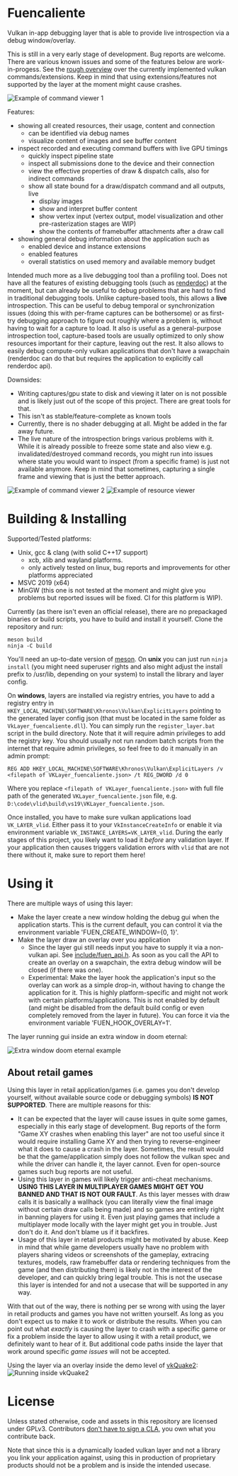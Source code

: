# Fuencaliente

Vulkan in-app debugging layer that is able to provide
live introspection via a debug window/overlay.

This is still in a very early stage of development. Bug reports are welcome.
There are various known issues and some of the features below are work-in-progess.
See the [rough overview](docs/features.md) over the currently implemented vulkan 
commands/extensions. Keep in mind that using extensions/features not supported
by the layer at the moment might cause crashes.

![Example of command viewer 1](docs/pics/sponza-ssao.png)

Features:

- showing all created resources, their usage, content and connection
	- can be identified via debug names
	- visualize content of images and see buffer content
- inspect recorded and executing command buffers with live GPU timings
	- quickly inspect pipeline state
	- inspect all submissions done to the device and their connection
	- view the effective properties of draw & dispatch calls, also for indirect commands
	- show all state bound for a draw/dispatch command and all outputs, live
		- display images
		- show and interpret buffer content
		- show vertex input (vertex output, model visualization and 
		  other pre-rasterization stages are WIP)
		- show the contents of framebuffer attachments after a draw call
- showing general debug information about the application such as
	- enabled device and instance extensions
	- enabled features
	- overall statistics on used memory and available memory budget

Intended much more as a live debugging tool than a profiling tool.
Does not have all the features of existing debugging tools (such as [renderdoc](https://github.com/baldurk/renderdoc))
at the moment, but can already be useful to debug problems that are
hard to find in traditional debugging tools.
Unlike capture-based tools, this allows a **live** introspection.
This can be useful to debug temporal or synchronization issues (doing this
with per-frame captures can be bothersome) or as first-try
debugging approach to figure out roughly where a problem is, without
having to wait for a capture to load. It also is useful as a general-purpose
introspection tool, capture-based tools are usually optimized to only show
resources important for their capture, leaving out the rest.
It also allows to easily debug compute-only vulkan applications that
don't have a swapchain (renderdoc can do that but requires the application
to explicitly call renderdoc api).

Downsides:

- Writing captures/gpu state to disk and viewing it later on is not possible
  and is likely just out of the scope of this project. There are great
  tools for that.
- This isn't as stable/feature-complete as known tools
- Currently, there is no shader debugging at all. Might be added in the
  far away future.
- The live nature of the introspection brings various problems with it.
  While it is already possible to freeze some state and also view e.g.
  invalidated/destroyed command records, you might run into issues
  where state you would want to inspect (from a specific frame) is just
  not available anymore. Keep in mind that sometimes, capturing a single
  frame and viewing that is just the better approach.

![Example of command viewer 2](docs/pics/sponza-buf.png)
![Example of resource viewer](docs/pics/sponza-scatter-res.png)

# Building & Installing

Supported/Tested platforms:

- Unix, gcc & clang (with solid C++17 support)
	- xcb, xlib and wayland platforms.
	- only actively tested on linux, bug reports and improvements for
	  other platforms appreciated
- MSVC 2019 (x64)
- MinGW (this one is not tested at the moment and might give you problems
  but reported issues will be fixed. CI for this platform is WIP).

Currently (as there isn't even an official release), there are no prepackaged
binaries or build scripts, you have to build and install it yourself. Clone the
repository and run:

```shell
meson build
ninja -C build
```

You'll need an up-to-date version of [meson](https://github.com/mesonbuild/meson/releases).
On **unix** you can just run `ninja install` (you might need superuser rights
and also might adjust the install prefix to /usr/lib, depending on your system)
to install the library and layer config.

On **windows**, layers are installed via registry entries, you have to add
a registry entry in `HKEY_LOCAL_MACHINE\SOFTWARE\Khronos\Vulkan\ExplicitLayers` pointing to the generated layer config 
json (that must be located in the same folder as `VkLayer_fuencaliente.dll`).
You can simply run the `register_layer.bat` script in the build directory. Note that it will require admin privileges
to add the registry key. You should usually not run random batch scripts from the internet that require admin privileges,
so feel free to do it manually in an admin prompt:

```
REG ADD HKEY_LOCAL_MACHINE\SOFTWARE\Khronos\Vulkan\ExplicitLayers /v <filepath of VKLayer_fuencaliente.json> /t REG_DWORD /d 0
```

Where you replace `<filepath of VKLayer_fuencaliente.json>` with full file path of the generated `VKLayer_fuencaliente.json` file, e.g. `D:\code\vlid\build\vs19\VKLayer_fuencaliente.json`.

Once installed, you have to make sure vulkan applications load `VK_LAYER_vlid`.
Either pass it to your `VkInstanceCreateInfo` or enable it via environment variable `VK_INSTANCE_LAYERS=VK_LAYER_vlid`.
During the early stages of this project, you likely want to load it *before* any validation layer. If
your application then causes triggers validation errors with `vlid` that are not there without it,
make sure to report them here!

# Using it

There are multiple ways of using this layer:

- Make the layer create a new window holding the debug gui when the application starts.
  This is the current default, you can control it via the environment variable
  'FUEN_CREATE_WINDOW={0, 1}'.
- Make the layer draw an overlay over you application
	- Since the layer gui still needs input you have to supply it via
	  a non-vulkan api. See [include/fuen_api.h](include/fuen_api.h).
	  As soon as you call the API to create an overlay on a swapchain,
	  the extra debug window will be closed (if there was one).
	- Experimental: Make the layer hook the application's input
	  so the overlay can work as a simple drop-in, without having to change
	  the application for it. This is highly platform-specific and might
	  not work with certain platforms/applications.
	  This is not enabled by default (and might be disabled from the default
	  build config or even completely removed from the layer in future).
	  You can force it via the environment variable 'FUEN_HOOK_OVERLAY=1'.

The layer running gui inside an extra window in doom eternal:

![Extra window doom eternal example](docs/pics/doom-eternal-window.png)

## About retail games

Using this layer in retail application/games (i.e. games you don't develop yourself,
without available source code or debugging symbols) **IS NOT SUPPORTED**.
There are multiple reasons for this:

- It can be expected that the layer will cause issues in quite some games,
  especially in this early stage of development. Bug reports of the
  form "Game XY crashes when enabling this layer" are not too useful since
  it would require installing Game XY and then trying to reverse-engineer
  what it does to cause a crash in the layer. Sometimes, the result would
  be that the game/application simply does not follow the vulkan spec
  and while the driver can handle it, the layer cannot.
  Even for open-source games such bug reports are not useful.
- Using this layer in games will likely trigger anti-cheat mechanisms.
  **USING THIS LAYER IN MULTIPLAYER GAMES MIGHT GET YOU BANNED AND THAT
  IS NOT OUR FAULT**. As this layer messes with draw calls it is basically a
  wallhack (you can literally view the final image without certain draw
  calls being made) and so games are entirely right in banning
  players for using it. Even just playing games that include
  a multiplayer mode locally with the layer might get you in trouble.
  Just don't do it. And don't blame us if it backfires.
- Usage of this layer in retail products might be motivated by abuse.
  Keep in mind that while game developers usually have no problem with
  players sharing videos or screenshots of the gameplay, extracing
  textures, models, raw framebuffer data or rendering techniques from the game
  (and then distributing them) is likely not in the interest of the developer,
  and can quickly bring legal trouble. This is not the usecase this layer 
  is intended for and not a usecase that will be supported in any way.

With that out of the way, there is nothing per se wrong with using the
layer in retail products and games you have not written yourself. As long as you
don't expect us to make it to work or distribute the results.
When you can point out what *exactly* is causing the layer to crash with a
specific game or fix a problem inside the layer to allow using it with
a retail product, we definitely want to hear of it. But additional code paths
inside the layer that work around specific *game issues* will not
be accepted.

Using the layer via an overlay inside the demo level of [vkQuake2](https://github.com/kondrak/vkQuake2):
![Running inside vkQuake2](docs/pics/vkQuake2.png)

# License

Unless stated otherwise, code and assets in this repository are licensed under 
GPLv3. Contributors [don't have to sign a CLA](https://drewdevault.com/2018/10/05/Dont-sign-a-CLA.html), 
you own what you contribute back.

Note that since this is a dynamically loaded vulkan layer and not a library 
you link your application against, using this in production of proprietary 
products should not be a problem and is inside the intended usecase.
